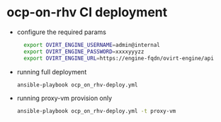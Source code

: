 # ocp-on-rhv CI deployment
- configure the required params
  ```bash
    export OVIRT_ENGINE_USERNAME=admin@internal
    export OVIRT_ENGINE_PASSWORD=xxxxyyyzz
    export OVIRT_ENGINE_URL=https://engine-fqdn/ovirt-engine/api
  ```

- running full  deployment
  ```bash
  ansible-playbook ocp_on_rhv-deploy.yml
  ```

- running proxy-vm provision only
  ```bash
  ansible-playbook ocp_on_rhv-deploy.yml -t proxy-vm
  ```